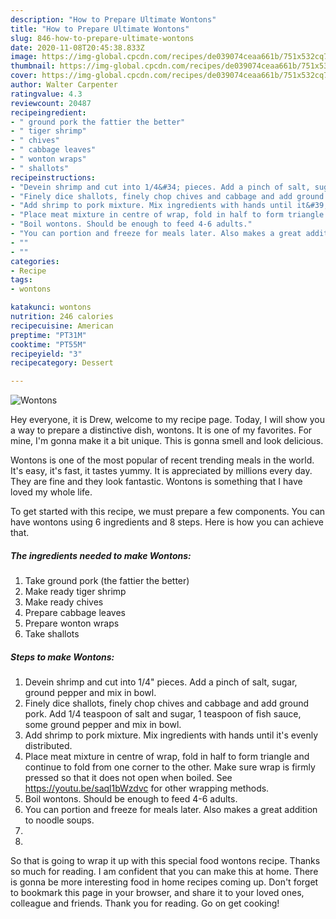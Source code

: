 ```yaml
---
description: "How to Prepare Ultimate Wontons"
title: "How to Prepare Ultimate Wontons"
slug: 846-how-to-prepare-ultimate-wontons
date: 2020-11-08T20:45:38.833Z
image: https://img-global.cpcdn.com/recipes/de039074ceaa661b/751x532cq70/wontons-recipe-main-photo.jpg
thumbnail: https://img-global.cpcdn.com/recipes/de039074ceaa661b/751x532cq70/wontons-recipe-main-photo.jpg
cover: https://img-global.cpcdn.com/recipes/de039074ceaa661b/751x532cq70/wontons-recipe-main-photo.jpg
author: Walter Carpenter
ratingvalue: 4.3
reviewcount: 20487
recipeingredient:
- " ground pork the fattier the better"
- " tiger shrimp"
- " chives"
- " cabbage leaves"
- " wonton wraps"
- " shallots"
recipeinstructions:
- "Devein shrimp and cut into 1/4&#34; pieces. Add a pinch of salt, sugar, ground pepper and mix in bowl."
- "Finely dice shallots, finely chop chives and cabbage and add ground pork. Add 1/4 teaspoon of salt and sugar, 1 teaspoon of fish sauce, some ground pepper and mix in bowl."
- "Add shrimp to pork mixture. Mix ingredients with hands until it&#39;s evenly distributed."
- "Place meat mixture in centre of wrap, fold in half to form triangle and continue to fold from one corner to the other. Make sure wrap is firmly pressed so that it does not open when boiled. See https://youtu.be/saql1bWzdvc for other wrapping methods."
- "Boil wontons. Should be enough to feed 4-6 adults."
- "You can portion and freeze for meals later. Also makes a great addition to noodle soups."
- ""
- ""
categories:
- Recipe
tags:
- wontons

katakunci: wontons 
nutrition: 246 calories
recipecuisine: American
preptime: "PT31M"
cooktime: "PT55M"
recipeyield: "3"
recipecategory: Dessert

---
```



![Wontons](https://img-global.cpcdn.com/recipes/de039074ceaa661b/751x532cq70/wontons-recipe-main-photo.jpg)

Hey everyone, it is Drew, welcome to my recipe page. Today, I will show you a way to prepare a distinctive dish, wontons. It is one of my favorites. For mine, I'm gonna make it a bit unique. This is gonna smell and look delicious.

Wontons is one of the most popular of recent trending meals in the world. It's easy, it's fast, it tastes yummy. It is appreciated by millions every day. They are fine and they look fantastic. Wontons is something that I have loved my whole life.




To get started with this recipe, we must prepare a few components. You can have wontons using 6 ingredients and 8 steps. Here is how you can achieve that.

<!--inarticleads1-->

##### The ingredients needed to make Wontons:

1. Take  ground pork (the fattier the better)
1. Make ready  tiger shrimp
1. Make ready  chives
1. Prepare  cabbage leaves
1. Prepare  wonton wraps
1. Take  shallots




<!--inarticleads2-->

##### Steps to make Wontons:

1. Devein shrimp and cut into 1/4&#34; pieces. Add a pinch of salt, sugar, ground pepper and mix in bowl.
1. Finely dice shallots, finely chop chives and cabbage and add ground pork. Add 1/4 teaspoon of salt and sugar, 1 teaspoon of fish sauce, some ground pepper and mix in bowl.
1. Add shrimp to pork mixture. Mix ingredients with hands until it&#39;s evenly distributed.
1. Place meat mixture in centre of wrap, fold in half to form triangle and continue to fold from one corner to the other. Make sure wrap is firmly pressed so that it does not open when boiled. See https://youtu.be/saql1bWzdvc for other wrapping methods.
1. Boil wontons. Should be enough to feed 4-6 adults.
1. You can portion and freeze for meals later. Also makes a great addition to noodle soups.
1. 
1. 




So that is going to wrap it up with this special food wontons recipe. Thanks so much for reading. I am confident that you can make this at home. There is gonna be more interesting food in home recipes coming up. Don't forget to bookmark this page in your browser, and share it to your loved ones, colleague and friends. Thank you for reading. Go on get cooking!
